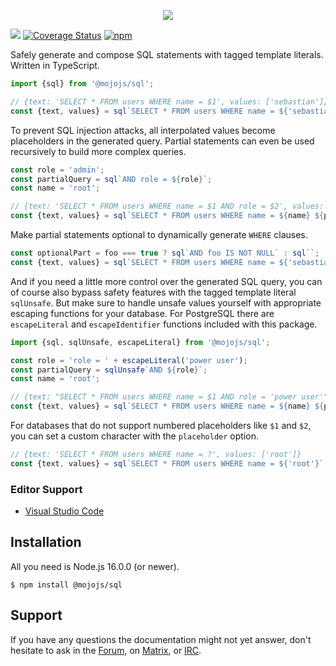 <p align="center">
  <a href="https://mojojs.org">
    <img src="https://github.com/mojolicious/mojo.js/blob/main/docs/images/logo.png?raw=true" style="margin: 0 auto;">
  </a>
</p>

[![](https://github.com/mojolicious/sql.js/workflows/test/badge.svg)](https://github.com/mojolicious/sql.js/actions)
[![Coverage Status](https://coveralls.io/repos/github/mojolicious/sql.js/badge.svg?branch=main)](https://coveralls.io/github/mojolicious/sql.js?branch=main)
[![npm](https://img.shields.io/npm/v/@mojojs/sql.svg)](https://www.npmjs.com/package/@mojojs/sql)

Safely generate and compose SQL statements with tagged template literals. Written in TypeScript.

```js
import {sql} from '@mojojs/sql';

// {text: 'SELECT * FROM users WHERE name = $1', values: ['sebastian']}
const {text, values} = sql`SELECT * FROM users WHERE name = ${'sebastian'}`.toQuery();
```

To prevent SQL injection attacks, all interpolated values become placeholders in the generated query. Partial
statements can even be used recursively to build more complex queries.

```js
const role = 'admin';
const partialQuery = sql`AND role = ${role}`;
const name = 'root';

// {text: 'SELECT * FROM users WHERE name = $1 AND role = $2', values: ['root', 'admin']}
const {text, values} = sql`SELECT * FROM users WHERE name = ${name} ${partialQuery}`.toQuery();
```

Make partial statements optional to dynamically generate `WHERE` clauses.

```js
const optionalPart = foo === true ? sql`AND foo IS NOT NULL` : sql``;
const {text, values} = sql`SELECT * FROM users WHERE name = ${'sebastian'} ${optionalPart}`.toQuery();
```

And if you need a little more control over the generated SQL query, you can of course also bypass safety features with
the tagged template literal `sqlUnsafe`. But make sure to handle unsafe values yourself with appropriate escaping
functions for your database. For PostgreSQL there are `escapeLiteral` and `escapeIdentifier` functions included with
this package.

```js
import {sql, sqlUnsafe, escapeLiteral} from '@mojojs/sql';

const role = 'role = ' + escapeLiteral('power user');
const partialQuery = sqlUnsafe`AND ${role}`;
const name = 'root';

// {text: "SELECT * FROM users WHERE name = $1 AND role = 'power user'", values: ['root']}
const {text, values} = sql`SELECT * FROM users WHERE name = ${name} ${partialQuery}`.toQuery();
```

For databases that do not support numbered placeholders like `$1` and `$2`, you can set a custom character with the
`placeholder` option.

```js
// {text: 'SELECT * FROM users WHERE name = ?', values: ['root']}
const {text, values} = sql`SELECT * FROM users WHERE name = ${'root'}`.toQuery({placeholder: '?'});
```

### Editor Support

* [Visual Studio Code](https://marketplace.visualstudio.com/items?itemName=kraih.javascript-tmpl-support)

## Installation

All you need is Node.js 16.0.0 (or newer).

```
$ npm install @mojojs/sql
```

## Support

If you have any questions the documentation might not yet answer, don't hesitate to ask in the
[Forum](https://github.com/mojolicious/mojo.js/discussions), on [Matrix](https://matrix.to/#/#mojo:matrix.org), or
[IRC](https://web.libera.chat/#mojo).
